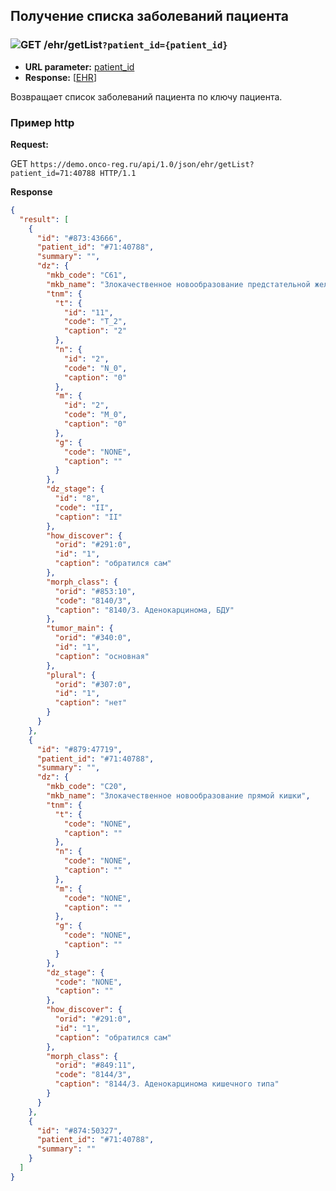 ## Получение списка заболеваний пациента

### ![GET](../../../img/get.png) /ehr/getList`?patient_id={patient_id}`
* **URL parameter:** [patient_id](../../../types/types.md#com.siams.med.api.EHR)
* **Response:** [[EHR](../../../types/types.md#com.siams.med.api.EHR)]

Возвращает список заболеваний пациента по ключу пациента.


### Пример http

**Request:** 

GET `https://demo.onco-reg.ru/api/1.0/json/ehr/getList?patient_id=71:40788 HTTP/1.1`

**Response**

```json
{
  "result": [
    {
      "id": "#873:43666",
      "patient_id": "#71:40788",
      "summary": "",
      "dz": {
        "mkb_code": "C61",
        "mkb_name": "Злокачественное новообразование предстательной железы",
        "tnm": {
          "t": {
            "id": "11",
            "code": "T_2",
            "caption": "2"
          },
          "n": {
            "id": "2",
            "code": "N_0",
            "caption": "0"
          },
          "m": {
            "id": "2",
            "code": "M_0",
            "caption": "0"
          },
          "g": {
            "code": "NONE",
            "caption": ""
          }
        },
        "dz_stage": {
          "id": "8",
          "code": "II",
          "caption": "II"
        },
        "how_discover": {
          "orid": "#291:0",
          "id": "1",
          "caption": "обратился сам"
        },
        "morph_class": {
          "orid": "#853:10",
          "code": "8140/3",
          "caption": "8140/3. Аденокарцинома, БДУ"
        },
        "tumor_main": {
          "orid": "#340:0",
          "id": "1",
          "caption": "основная"
        },
        "plural": {
          "orid": "#307:0",
          "id": "1",
          "caption": "нет"
        }
      }
    },
    {
      "id": "#879:47719",
      "patient_id": "#71:40788",
      "summary": "",
      "dz": {
        "mkb_code": "C20",
        "mkb_name": "Злокачественное новообразование прямой кишки",
        "tnm": {
          "t": {
            "code": "NONE",
            "caption": ""
          },
          "n": {
            "code": "NONE",
            "caption": ""
          },
          "m": {
            "code": "NONE",
            "caption": ""
          },
          "g": {
            "code": "NONE",
            "caption": ""
          }
        },
        "dz_stage": {
          "code": "NONE",
          "caption": ""
        },
        "how_discover": {
          "orid": "#291:0",
          "id": "1",
          "caption": "обратился сам"
        },
        "morph_class": {
          "orid": "#849:11",
          "code": "8144/3",
          "caption": "8144/3. Аденокарцинома кишечного типа"
        }
      }
    },
    {
      "id": "#874:50327",
      "patient_id": "#71:40788",
      "summary": ""
    }
  ]
}
```


